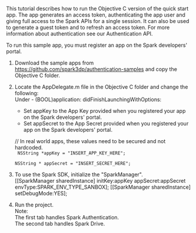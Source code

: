 This tutorial describes how to run the Objective C version of the quick start app.
The app generates an access token, authenticating the app user and giving full access to the Spark APIs for a single session.
It can also be used to generate a guest token and to refresh an access token. 
For more information about authentication see our Authentication API.

To run this sample app, you must register an app on the Spark developers' portal.

1) Download the sample apps from https://github.com/spark3dp/authentication-samples and copy the Objective C folder. 

2) Locate the AppDelegate.m file in the Objective C folder and change the following:<br>
    Under - (BOOL)application: didFinishLaunchingWithOptions:

   * Set appKey to the App Key provided when you registered your app on the Spark developers' portal.<br>
   * Set appSecret to the App Secret provided when you registered your app on the Spark developers' portal.
	
	// In real world apps, these values need to be secured and not hardcoded.</Br>
<code>	NSString *appKey = "INSERT_APP_KEY_HERE";</br>
	NSString * appSecret = "INSERT_SECRET_HERE";</code>

3)  To use the Spark SDK, initialize the "SparkManager".<br>
    [[SparkManager sharedInstance] initKey:appKey appSecret:appSecret envType:SPARK_ENV_TYPE_SANBOX];
    [[SparkManager sharedInstance] setDebugMode:YES];

4) Run the project.</br>
Note:</br>
The first tab handles Spark Authentication.</br>
The second tab handles Spark Drive.
